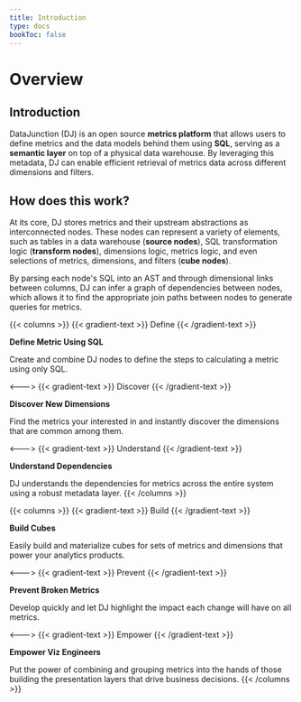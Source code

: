 ```yaml
---
title: Introduction
type: docs
bookToc: false
---
```

# Overview

## Introduction

DataJunction (DJ) is an open source **metrics platform** that allows users to define 
metrics and the data models behind them using **SQL**, serving as a **semantic layer** 
on top of a physical data warehouse. By leveraging this metadata, DJ can enable efficient 
retrieval of metrics data across different dimensions and filters.

## How does this work?

At its core, DJ stores metrics and their upstream abstractions as interconnected nodes. 
These nodes can represent a variety of elements, such as tables in a data warehouse 
(**source nodes**), SQL transformation logic (**transform nodes**), dimensions logic,
metrics logic, and even selections of metrics, dimensions, and filters (**cube nodes**). 

By parsing each node's SQL into an AST and through dimensional links between columns, 
DJ can infer a graph of dependencies between nodes, which allows it to find the 
appropriate join paths between nodes to generate queries for metrics.

{{< columns >}}
{{< gradient-text >}}
Define
{{< /gradient-text >}}

**Define Metric Using SQL**

Create and combine DJ nodes to define the steps to calculating
a metric using only SQL.

<--->
{{< gradient-text >}}
Discover
{{< /gradient-text >}}

**Discover New Dimensions**

Find the metrics your interested in and instantly
discover the dimensions that are common among them.

<--->
{{< gradient-text >}}
Understand
{{< /gradient-text >}}

**Understand Dependencies**

DJ understands the dependencies for metrics across the entire system using a robust metadata layer.
{{< /columns >}}

{{< columns >}}
{{< gradient-text >}}
Build
{{< /gradient-text >}}

**Build Cubes**

Easily build and materialize cubes for sets of metrics and dimensions that power your analytics products.

<--->
{{< gradient-text >}}
Prevent
{{< /gradient-text >}}

**Prevent Broken Metrics**

Develop quickly and let DJ highlight the impact each change will have on all metrics.

<--->
{{< gradient-text >}}
Empower
{{< /gradient-text >}}

**Empower Viz Engineers**

Put the power of combining and grouping metrics into the hands of those building
the presentation layers that drive business decisions.
{{< /columns >}}